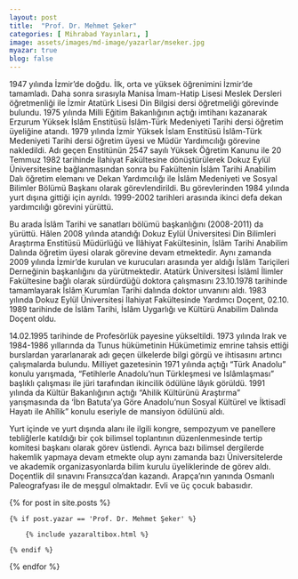 ```yaml
---
layout: post
title:  "Prof. Dr. Mehmet Şeker"
categories: [ Mihrabad Yayınları, ]
image: assets/images/md-image/yazarlar/mseker.jpg
myazar: true
blog: false
---
```


1947 yılında İzmir’de doğdu. İlk, orta ve yüksek öğrenimini İzmir’de tamamladı. Daha sonra sırasıyla Manisa İmam-Hatip Lisesi Meslek Dersleri öğretmenliği ile İzmir Atatürk Lisesi Din Bilgisi dersi öğretmeliği görevinde bulundu. 1975 yılında Milli Eğitim Bakanlığının açtığı imtihanı kazanarak Erzurum Yüksek İslâm Enstitüsü İslâm-Türk Medeniyeti Tarihi dersi öğretim üyeliğine atandı. 1979 yılında İzmir Yüksek İslam Enstitüsü İslâm-Türk Medeniyeti Tarihi dersi öğretim üyesi ve Müdür Yardımcılığı görevine nakledildi. Adı geçen Enstitünün 2547 sayılı Yüksek Öğretim Kanunu ile 20 Temmuz 1982 tarihinde İlahiyat Fakültesine dönüştürülerek Dokuz Eylül Üniversitesine bağlanmasından sonra bu Fakültenin İslâm Tarihi Anabilim Dalı öğretim elemanı ve Dekan Yardımcılığı ile İslâm Medeniyeti ve Sosyal Bilimler Bölümü Başkanı olarak görevlendirildi. Bu görevlerinden 1984 yılında yurt dışına gittiği için ayrıldı. 1999-2002 tarihleri arasında ikinci defa dekan yardımcılığı görevini yürüttü.

Bu arada İslâm Tarihi ve sanatları bölümü başkanlığını (2008-2011) da yürüttü. Hâlen 2008 yılında atandığı Dokuz Eylül Üniversitesi Din Bilimleri Araştırma Enstitüsü Müdürlüğü ve İlâhiyat Fakültesinin, İslâm Tarihi Anabilim Dalında öğretim üyesi olarak görevine devam etmektedir. Aynı zamanda 2009 yılında İzmir’de kurulan ve kurucuları arasında yer aldığı İslâm Tariçileri Derneğinin başkanlığını da yürütmektedir. Atatürk Üniversitesi İslâmî İlimler Fakültesine bağlı olarak sürdürdüğü doktora çalışmasını 23.10.1978 tarihinde tamamlayarak İslâm Kurumlan Tarihi dalında doktor unvanını aldı. 1983 yılında Dokuz Eylül Üniversitesi İlahiyat Fakültesinde Yardımcı Doçent, 02.10. 1989 tarihinde de İslâm Tarihi, İslâm Uygarlığı ve Kültürü Anabilim Dalında Doçent oldu.

14.02.1995 tarihinde de Profesörlük payesine yükseltildi. 1973 yılında Irak ve 1984-1986 yıllarında da Tunus hükümetinin Hükümetimiz emrine tahsis ettiği burslardan yararlanarak adı geçen ülkelerde bilgi görgü ve ihtisasını artıncı çalışmalarda bulundu. Milliyet gazetesinin 1971 yılında açtığı “Türk Anadolu” konulu yarışmada, “Fetihlerle Anadolu’nun Türkleşmesi ve İslâmlaşması” başlıklı çalışması ile jüri tarafından ikincilik ödülüne lâyık görüldü. 1991 yılında da Kültür Bakanlığının açtığı “Ahilik Kültürünü Araştırma” yarışmasında da ‘İbn Batuta’ya Göre Anadolu’nun Sosyal Kültürel ve İktisadî Hayatı ile Ahîlik” konulu eseriyle de mansiyon ödülünü aldı.

Yurt içinde ve yurt dışında alanı ile ilgili kongre, sempozyum ve panellere tebliğlerle katıldığı bir çok bilimsel toplantının düzenlenmesinde tertip komitesi başkanı olarak görev üstlendi. Ayrıca bazı bilimsel dergilerde hakemlik yapmaya devam etmekte olup aynı zamanda bazı Üniversitelerde ve akademik organizasyonlarda bilim kurulu üyeliklerinde de görev aldı. Doçentlik dil sınavını Fransızca’dan kazandı. Arapça’nın yanında Osmanlı Paleografyası ile de meşgul olmaktadır. Evli ve üç çocuk babasıdır.

<div class="row">

{% for post in site.posts %}

    {% if post.yazar == 'Prof. Dr. Mehmet Şeker' %}

        {% include yazaraltibox.html %}

    {% endif %}

{% endfor %}
</div>
